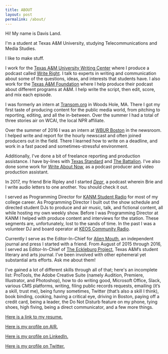 ```yaml
---
title: ABOUT
layout: post
permalink: /about/
---
```


Hi! My name is Davis Land.

I&#39;m a student at Texas A&amp;M University, studying Telecommunications and Media Studies.

I like to make stuff.

I work for the [Texas A&amp;M University Writing Center](http://writingcenter.tamu.edu) where I produce a podcast called [Write Right](http://soundcloud.com/WriteRight). I talk to experts in writing and communication about some of the questions, ideas, and interests that students have. I also work for the [Texas A&amp;M Foundation](http://www.txamfoundation.com/s/1436/gid3give/2014/index.aspx?sid=1436&gid=3&pgid=4203) where I help produce their podcast about different programs at A&amp;M. I help write the script, then edit, score, and mix each episode.

I was formerly an intern at [Transom.org](http://transom.org) in Woods Hole, MA. There I got my first taste of producing content for the public media world, from pitching to reporting, editing, and all the in-between. Over the summer I had a total of three stories air on WCAI, the local NPR affiliate.

Over the summer of 2016 I was an intern at [WBUR Boston](wbur.org) in the newsroom. I helped write and report for the hourly newscast and often joined producers out in the field. There I learned how to write on a deadline, and work in a fast paced and sometimes-stressful environment.  

Additionally, I&#39;ve done a bit of freelance reporting and production assistance. I have by-lines with [Texas Standard](http://texasstandard.org) and [The Battalion](http://thebatt.com). I've also done some work for [Write About Now](http://www.writeaboutnowpoetry.com/), as a podcast producer and video production assistant.

In 2017, my friend Brie Ripley and I started <i><a href="https://soundcloud.com/dearpodcast">Dear</a></i>, a podcast wherein Brie and I write audio letters to one another. You should check it out.

I served as Programming Director for [KANM Student Radio](http://kanm.org) for most of my college career. As Programming Director I built out the show schedule and directed student DJs to produce and air music, talk, and fictional content, all while hosting my own weekly show. Before I was Programming Director at KANM I helped with produce content and interviews for the station. These segments are, unfortunately, lost to the sands of time. In the past I was a volunteer DJ and board operator at [KEOS Community Radio](http://keos.org).

Currently I serve as the Editor-In-Chief for [Alien Mouth](http://alienmouth.com), an independent journal and press I started with a friend. From August of 2015 through 2016, I served as Editor-In-Chief of [The Eckleburg Project](http://theeckleburgproject.com), Texas A&amp;M’s student literary and arts journal. I’ve been involved with other ephemeral yet substantial arts efforts. Ask me about them!

I&#39;ve gained a lot of different skills through all of that; here&#39;s an incomplete list:  ProTools, the Adobe Creative Suite (namely Audition, Premiere, Illustrator, and Photoshop), how to do writing good, Microsoft Office, Slack, various CMS platforms, writing, filing public records requests, emailing (it’s a skill, trust me), being funny sometimes, Twitter (that’s also a skill I think), book binding, cooking, having a critical eye, driving in Boston, paying off a credit card, being a leader, the Do Not Disturb feature on my phone, tying shoes, high fiving, being a direct communicator, and a few more things.<br>

[Here is a link to my resume.](http://davisland.info/Davis_Land_Resume_2016.pdf)

[Here is my profile on AIR.](http://airmedia.org/author/airusert301434670219)

[Here is my profile on LinkedIn.](https://www.linkedin.com/in/davisland)

[Here is my profile on Twitter.](http://twitter.com/davis_land)